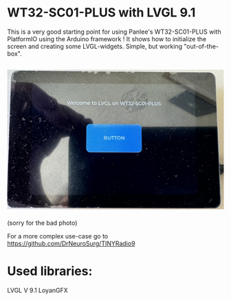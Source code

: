 # WT32-SC01-PLUS with LVGL 9.1

This is a very good starting point for using Panlee's WT32-SC01-PLUS with PlatformIO using the Arduino framework !
It shows how to initialize the screen and creating some LVGL-widgets.
Simple, but working "out-of-the-box".

## ![Screenshot](/images/screen.jpg) 
(sorry for the bad photo)

For a more complex use-case go to https://github.com/DrNeuroSurg/TINYRadio9

# Used libraries:
LVGL V 9.1
LoyanGFX


